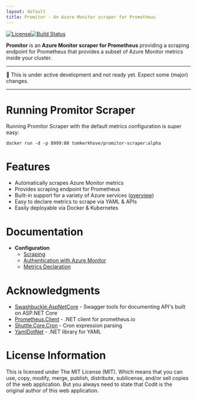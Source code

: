 ```yaml
---
layout: default
title: Promitor - An Azure Monitor scraper for Prometheus
---
```

[![License](https://img.shields.io/github/license/mashape/apistatus.svg)](./LICENSE)[![Build Status](https://travis-ci.org/tomkerkhove/promitor.svg?branch=master)](https://travis-ci.org/tomkerkhove/promitor)

**Promitor** is an **Azure Monitor scraper for Prometheus** providing a scraping endpoint for Prometheus that provides a subset of Azure Monitor metrics inside your cluster.

----------------------------

:rotating_light: This is under active development and not ready yet. Expect some (major) changes.

----------------------------

# Running Promitor Scraper
Running Promitor Scraper with the default metrics configuration is super easy:
```
docker run -d -p 8999:80 tomkerkhove/promitor-scraper:alpha
```

# Features

- Automatically scrapes Azure Monitor metrics
- Provides scraping endpoint for Prometheus
- Built-in support for a variety of Azure services ([overview](configuration/metrics))
- Easy to declare metrics to scrape via YAML & APIs
- Easily deployable via Docker & Kubernetes

# Documentation
- **Configuration**
    - [Scraping](configuration#scraping)
    - [Authentication with Azure Monitor](configuration#authentication-with-azure-monitor)
    - [Metrics Declaration](configuration/metrics)

# Acknowledgments

- [Swashbuckle.AspNetCore](https://github.com/domaindrivendev/Swashbuckle.AspNetCore) - Swagger tools for documenting API's built on ASP.NET Core
- [Prometheus.Client](https://github.com/PrometheusClientNet/Prometheus.Client) - .NET client for prometheus.io
- [Shuttle.Core.Cron](https://github.com/Shuttle/Shuttle.Core.Cron) - Cron expression parsing
- [YamlDotNet](https://github.com/aaubry/YamlDotNet) - .NET library for YAML

# License Information
This is licensed under The MIT License (MIT). Which means that you can use, copy, modify, merge, publish, distribute, sublicense, and/or sell copies of the web application. But you always need to state that Codit is the original author of this web application.
